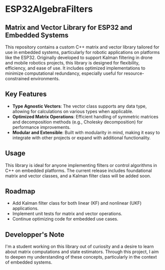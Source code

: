 # ESP32AlgebraFilters

## Matrix and Vector Library for ESP32 and Embedded Systems

This repository contains a custom C++ matrix and vector library tailored for use in embedded systems, particularly for robotic applications on platforms like the ESP32. Originally developed to support Kalman filtering in drone and mobile robotics projects, this library is designed for flexibility, efficiency, and ease of use. It includes optimized implementations to minimize computational redundancy, especially useful for resource-constrained environments.

## Key Features
- **Type Agnostic Vectors**: The vector class supports any data type, allowing for calculations on various types when applicable.
- **Optimized Matrix Operations**: Efficient handling of symmetric matrices and decomposition methods (e.g., Cholesky decomposition) for performance improvements.
- **Modular and Extensible**: Built with modularity in mind, making it easy to integrate with other projects or expand with additional functionality.

## Usage
This library is ideal for anyone implementing filters or control algorithms in C++ on embedded platforms. The current release includes foundational matrix and vector classes, and a Kalman filter class will be added soon.

## Roadmap
- Add Kalman filter class for both linear (KF) and nonlinear (UKF) applications.
- Implement unit tests for matrix and vector operations.
- Continue optimizing code for embedded use cases.

## Developper's Note
I'm a student working on this library out of curiosity and a desire to learn about matrix computations and state estimators. Through this project, I aim to deepen my understanding of these concepts, particularly in the context of embedded systems.
